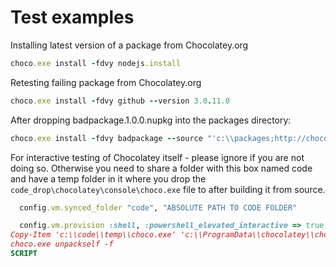 # Test examples


Installing latest version of a package from Chocolatey.org
~~~ruby
choco.exe install -fdvy nodejs.install
~~~

Retesting failing package from Chocolatey.org
~~~ruby
choco.exe install -fdvy github --version 3.0.11.0
~~~


After dropping badpackage.1.0.0.nupkg into the packages directory:
~~~ruby
choco.exe install -fdvy badpackage --source "'c:\\packages;http://chocolatey.org/api/v2/'"
~~~


For interactive testing of Chocolatey itself - please ignore if you are not doing so. Otherwise you need to share a folder with this box named code and have a temp folder in it where you drop the `code_drop\chocolatey\console\choco.exe` file to after building it from source.
~~~ruby
  config.vm.synced_folder "code", "ABSOLUTE PATH TO CODE FOLDER"

  config.vm.provision :shell, :powershell_elevated_interactive => true, :inline => <<SCRIPT
Copy-Item 'c:\\code\\temp\\choco.exe' 'c:\\ProgramData\\chocolatey\\choco.exe' -Force
choco.exe unpackself -f
SCRIPT
~~~
